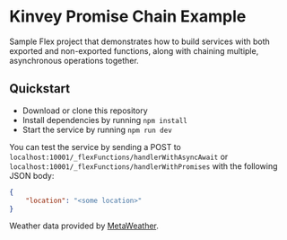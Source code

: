 # Kinvey Promise Chain Example
Sample Flex project that demonstrates how to build services with both exported and non-exported functions, along with chaining multiple, asynchronous operations together.

## Quickstart
- Download or clone this repository
- Install dependencies by running `npm install`
- Start the service by running `npm run dev`

You can test the service by sending a POST to `localhost:10001/_flexFunctions/handlerWithAsyncAwait` or `localhost:10001/_flexFunctions/handlerWithPromises` with the following JSON body:

```json
{
	"location": "<some location>"
}
```


Weather data provided by [MetaWeather](https://www.metaweather.com/api/).